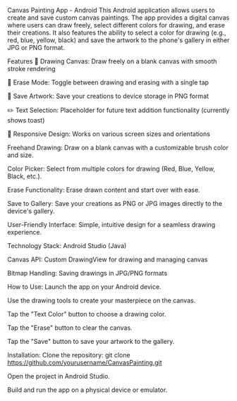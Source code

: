 Canvas Painting App - Android
This Android application allows users to create and save custom canvas paintings. The app provides a digital canvas where users can draw freely, select different colors for drawing, and erase their creations. It also features the ability to select a color for drawing (e.g., red, blue, yellow, black) and save the artwork to the phone's gallery in either JPG or PNG format.

Features
🎨 Drawing Canvas: Draw freely on a blank canvas with smooth stroke rendering

🧽 Erase Mode: Toggle between drawing and erasing with a single tap

💾 Save Artwork: Save your creations to device storage in PNG format

✏️ Text Selection: Placeholder for future text addition functionality (currently shows toast)

📱 Responsive Design: Works on various screen sizes and orientations

Freehand Drawing: Draw on a blank canvas with a customizable brush color and size.

Color Picker: Select from multiple colors for drawing (Red, Blue, Yellow, Black, etc.).

Erase Functionality: Erase drawn content and start over with ease.

Save to Gallery: Save your creations as PNG or JPG images directly to the device's gallery.

User-Friendly Interface: Simple, intuitive design for a seamless drawing experience.

Technology Stack:
Android Studio (Java)

Canvas API: Custom DrawingView for drawing and managing canvas

Bitmap Handling: Saving drawings in JPG/PNG formats

How to Use:
Launch the app on your Android device.

Use the drawing tools to create your masterpiece on the canvas.

Tap the "Text Color" button to choose a drawing color.

Tap the "Erase" button to clear the canvas.

Tap the "Save" button to save your artwork to the gallery.

Installation:
Clone the repository:
git clone https://github.com/yourusername/CanvasPainting.git

Open the project in Android Studio.

Build and run the app on a physical device or emulator.

